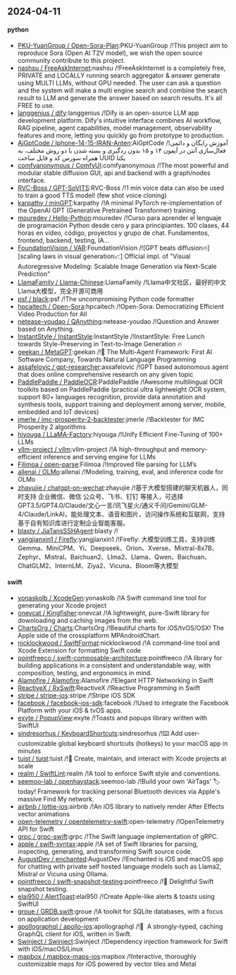 ## 2024-04-11

#### python
* [PKU-YuanGroup / Open-Sora-Plan](https://github.com/PKU-YuanGroup/Open-Sora-Plan):PKU-YuanGroup /!This project aim to reproduce Sora (Open AI T2V model), we wish the open source community contribute to this project.
* [nashsu / FreeAskInternet](https://github.com/nashsu/FreeAskInternet):nashsu /!FreeAskInternet is a completely free, PRIVATE and LOCALLY running search aggregator & answer generate using MULTI LLMs, without GPU needed. The user can ask a question and the system will make a multi engine search and combine the search result to LLM and generate the answer based on search results. It's all FREE to use.
* [langgenius / dify](https://github.com/langgenius/dify):langgenius /!Dify is an open-source LLM app development platform. Dify's intuitive interface combines AI workflow, RAG pipeline, agent capabilities, model management, observability features and more, letting you quickly go from prototype to production.
* [AiGptCode / Iphone-14-15-IRAN-Anten](https://github.com/AiGptCode/Iphone-14-15-IRAN-Anten):AiGptCode /!آموزش رایگان و دائمی فعال‌سازی آنتن در آیفون ۱۴ و ۱۵ بدون ردگیری و بسته شدن با دو روش مختلف، به همراه سورس کد و فایل ساخت UUID یکتا
* [comfyanonymous / ComfyUI](https://github.com/comfyanonymous/ComfyUI):comfyanonymous /!The most powerful and modular stable diffusion GUI, api and backend with a graph/nodes interface.
* [RVC-Boss / GPT-SoVITS](https://github.com/RVC-Boss/GPT-SoVITS):RVC-Boss /!1 min voice data can also be used to train a good TTS model! (few shot voice cloning)
* [karpathy / minGPT](https://github.com/karpathy/minGPT):karpathy /!A minimal PyTorch re-implementation of the OpenAI GPT (Generative Pretrained Transformer) training
* [mouredev / Hello-Python](https://github.com/mouredev/Hello-Python):mouredev /!Curso para aprender el lenguaje de programación Python desde cero y para principiantes. 100 clases, 44 horas en vídeo, código, proyectos y grupo de chat. Fundamentos, frontend, backend, testing, IA...
* [FoundationVision / VAR](https://github.com/FoundationVision/VAR):FoundationVision /![GPT beats diffusion🔥] [scaling laws in visual generation📈] Official impl. of "Visual Autoregressive Modeling: Scalable Image Generation via Next-Scale Prediction"
* [LlamaFamily / Llama-Chinese](https://github.com/LlamaFamily/Llama-Chinese):LlamaFamily /!Llama中文社区，最好的中文Llama大模型，完全开源可商用
* [psf / black](https://github.com/psf/black):psf /!The uncompromising Python code formatter
* [hpcaitech / Open-Sora](https://github.com/hpcaitech/Open-Sora):hpcaitech /!Open-Sora: Democratizing Efficient Video Production for All
* [netease-youdao / QAnything](https://github.com/netease-youdao/QAnything):netease-youdao /!Question and Answer based on Anything.
* [InstantStyle / InstantStyle](https://github.com/InstantStyle/InstantStyle):InstantStyle /!InstantStyle: Free Lunch towards Style-Preserving in Text-to-Image Generation 🔥
* [geekan / MetaGPT](https://github.com/geekan/MetaGPT):geekan /!🌟 The Multi-Agent Framework: First AI Software Company, Towards Natural Language Programming
* [assafelovic / gpt-researcher](https://github.com/assafelovic/gpt-researcher):assafelovic /!GPT based autonomous agent that does online comprehensive research on any given topic
* [PaddlePaddle / PaddleOCR](https://github.com/PaddlePaddle/PaddleOCR):PaddlePaddle /!Awesome multilingual OCR toolkits based on PaddlePaddle (practical ultra lightweight OCR system, support 80+ languages recognition, provide data annotation and synthesis tools, support training and deployment among server, mobile, embedded and IoT devices)
* [jmerle / imc-prosperity-2-backtester](https://github.com/jmerle/imc-prosperity-2-backtester):jmerle /!Backtester for IMC Prosperity 2 algorithms
* [hiyouga / LLaMA-Factory](https://github.com/hiyouga/LLaMA-Factory):hiyouga /!Unify Efficient Fine-Tuning of 100+ LLMs
* [vllm-project / vllm](https://github.com/vllm-project/vllm):vllm-project /!A high-throughput and memory-efficient inference and serving engine for LLMs
* [Filimoa / open-parse](https://github.com/Filimoa/open-parse):Filimoa /!Improved file parsing for LLM’s
* [allenai / OLMo](https://github.com/allenai/OLMo):allenai /!Modeling, training, eval, and inference code for OLMo
* [zhayujie / chatgpt-on-wechat](https://github.com/zhayujie/chatgpt-on-wechat):zhayujie /!基于大模型搭建的聊天机器人，同时支持 企业微信、微信 公众号、飞书、钉钉 等接入，可选择GPT3.5/GPT4.0/Claude/文心一言/讯飞星火/通义千问/Gemini/GLM-4/Claude/LinkAI，能处理文本、语音和图片，访问操作系统和互联网，支持基于自有知识库进行定制企业智能客服。
* [blasty / JiaTansSSHAgent](https://github.com/blasty/JiaTansSSHAgent):blasty /!
* [yangjianxin1 / Firefly](https://github.com/yangjianxin1/Firefly):yangjianxin1 /!Firefly: 大模型训练工具，支持训练Gemma、MiniCPM、Yi、Deepseek、Orion、Xverse、Mixtral-8x7B、Zephyr、Mistral、Baichuan2、Llma2、Llama、Qwen、Baichuan、ChatGLM2、InternLM、Ziya2、Vicuna、Bloom等大模型

#### swift
* [yonaskolb / XcodeGen](https://github.com/yonaskolb/XcodeGen):yonaskolb /!A Swift command line tool for generating your Xcode project
* [onevcat / Kingfisher](https://github.com/onevcat/Kingfisher):onevcat /!A lightweight, pure-Swift library for downloading and caching images from the web.
* [ChartsOrg / Charts](https://github.com/ChartsOrg/Charts):ChartsOrg /!Beautiful charts for iOS/tvOS/OSX! The Apple side of the crossplatform MPAndroidChart.
* [nicklockwood / SwiftFormat](https://github.com/nicklockwood/SwiftFormat):nicklockwood /!A command-line tool and Xcode Extension for formatting Swift code
* [pointfreeco / swift-composable-architecture](https://github.com/pointfreeco/swift-composable-architecture):pointfreeco /!A library for building applications in a consistent and understandable way, with composition, testing, and ergonomics in mind.
* [Alamofire / Alamofire](https://github.com/Alamofire/Alamofire):Alamofire /!Elegant HTTP Networking in Swift
* [ReactiveX / RxSwift](https://github.com/ReactiveX/RxSwift):ReactiveX /!Reactive Programming in Swift
* [stripe / stripe-ios](https://github.com/stripe/stripe-ios):stripe /!Stripe iOS SDK
* [facebook / facebook-ios-sdk](https://github.com/facebook/facebook-ios-sdk):facebook /!Used to integrate the Facebook Platform with your iOS & tvOS apps.
* [exyte / PopupView](https://github.com/exyte/PopupView):exyte /!Toasts and popups library written with SwiftUI
* [sindresorhus / KeyboardShortcuts](https://github.com/sindresorhus/KeyboardShortcuts):sindresorhus /!⌨️ Add user-customizable global keyboard shortcuts (hotkeys) to your macOS app in minutes
* [tuist / tuist](https://github.com/tuist/tuist):tuist /!🚀 Create, maintain, and interact with Xcode projects at scale
* [realm / SwiftLint](https://github.com/realm/SwiftLint):realm /!A tool to enforce Swift style and conventions.
* [seemoo-lab / openhaystack](https://github.com/seemoo-lab/openhaystack):seemoo-lab /!Build your own 'AirTags' 🏷 today! Framework for tracking personal Bluetooth devices via Apple's massive Find My network.
* [airbnb / lottie-ios](https://github.com/airbnb/lottie-ios):airbnb /!An iOS library to natively render After Effects vector animations
* [open-telemetry / opentelemetry-swift](https://github.com/open-telemetry/opentelemetry-swift):open-telemetry /!OpenTelemetry API for Swift
* [grpc / grpc-swift](https://github.com/grpc/grpc-swift):grpc /!The Swift language implementation of gRPC.
* [apple / swift-syntax](https://github.com/apple/swift-syntax):apple /!A set of Swift libraries for parsing, inspecting, generating, and transforming Swift source code.
* [AugustDev / enchanted](https://github.com/AugustDev/enchanted):AugustDev /!Enchanted is iOS and macOS app for chatting with private self hosted language models such as Llama2, Mistral or Vicuna using Ollama.
* [pointfreeco / swift-snapshot-testing](https://github.com/pointfreeco/swift-snapshot-testing):pointfreeco /!📸 Delightful Swift snapshot testing.
* [elai950 / AlertToast](https://github.com/elai950/AlertToast):elai950 /!Create Apple-like alerts & toasts using SwiftUI
* [groue / GRDB.swift](https://github.com/groue/GRDB.swift):groue /!A toolkit for SQLite databases, with a focus on application development
* [apollographql / apollo-ios](https://github.com/apollographql/apollo-ios):apollographql /!📱  A strongly-typed, caching GraphQL client for iOS, written in Swift.
* [Swinject / Swinject](https://github.com/Swinject/Swinject):Swinject /!Dependency injection framework for Swift with iOS/macOS/Linux
* [mapbox / mapbox-maps-ios](https://github.com/mapbox/mapbox-maps-ios):mapbox /!Interactive, thoroughly customizable maps for iOS powered by vector tiles and Metal
